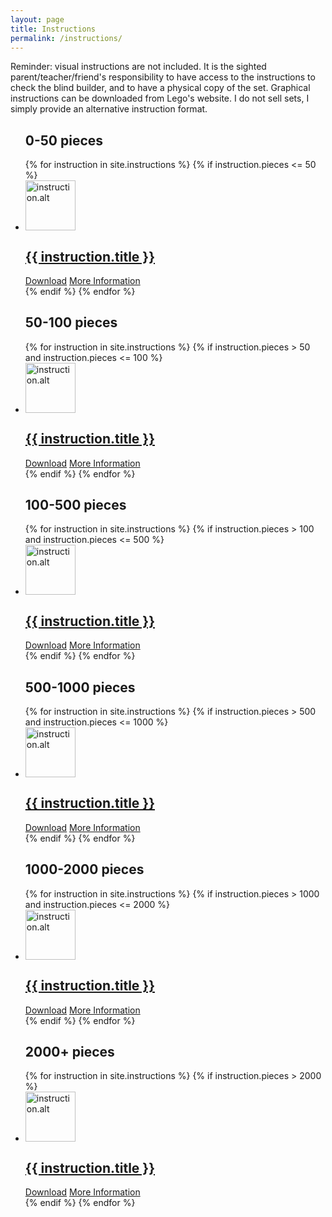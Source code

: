 ```yaml
---
layout: page
title: Instructions
permalink: /instructions/
---
```


<aside>
Reminder: visual instructions are not included. It is the sighted parent/teacher/friend's responsibility to have access to the instructions to check the blind builder, and to have a physical copy of the set. Graphical instructions can be downloaded from Lego's website. I do not sell sets, I simply provide an alternative instruction format.
</aside>
<ul class="post-list">
    <h2>0-50 pieces</h2>
      {% for instruction in site.instructions %}
        {% if instruction.pieces <= 50 %}
        <li> 
          <img class="instructions-img" src="" alt="instruction.alt" width="80" height="80">
          <div class="instructions-body">
          <h2>
            <a class="post-link" href="{{ instruction.url | prepend: site.baseurl }}">{{ instruction.title }}</a>
          </h2>
          <a href="{{ instruction.url | prepend: site.baseurl }}">Download</a>
          <a href="{{instruction.link}}">More Information</a>
      	</div>
        </li>
        {% endif %}
    {% endfor %}
    <h2>50-100 pieces</h2>
      {% for instruction in site.instructions %}
        {% if instruction.pieces > 50 and instruction.pieces <= 100   %}
        <li> 
          <img class="instructions-img" src="" alt="instruction.alt" width="80" height="80">
          <div class="instructions-body">
          <h2>
            <a class="post-link" href="{{ instruction.url | prepend: site.baseurl }}">{{ instruction.title }}</a>
          </h2>
          <a href="{{ instruction.url | prepend: site.baseurl }}">Download</a>
          <a href="{{instruction.link}}">More Information</a>
        </div>
        </li>
        {% endif %}
    {% endfor %}
    <h2>100-500 pieces</h2>
      {% for instruction in site.instructions %}
        {% if instruction.pieces > 100 and instruction.pieces <= 500   %}
        <li> 
          <img class="instructions-img" src="" alt="instruction.alt" width="80" height="80">
          <div class="instructions-body">
          <h2>
            <a class="post-link" href="{{ instruction.url | prepend: site.baseurl }}">{{ instruction.title }}</a>
          </h2>
          <a href="{{ instruction.url | prepend: site.baseurl }}">Download</a>
          <a href="{{instruction.link}}">More Information</a>
        </div>
        </li>
        {% endif %}
    {% endfor %}
    <h2>500-1000 pieces</h2>
      {% for instruction in site.instructions %}
        {% if instruction.pieces > 500 and instruction.pieces <= 1000   %}
        <li> 
          <img class="instructions-img" src="" alt="instruction.alt" width="80" height="80">
          <div class="instructions-body">
          <h2>
            <a class="post-link" href="{{ instruction.url | prepend: site.baseurl }}">{{ instruction.title }}</a>
          </h2>
          <a href="{{ instruction.url | prepend: site.baseurl }}">Download</a>
          <a href="{{instruction.link}}">More Information</a>
        </div>
        </li>
        {% endif %}
    {% endfor %}
    <h2>1000-2000 pieces</h2>
      {% for instruction in site.instructions %}
        {% if instruction.pieces > 1000 and instruction.pieces <= 2000   %}
        <li> 
          <img class="instructions-img" src="" alt="instruction.alt" width="80" height="80">
          <div class="instructions-body">
          <h2>
            <a class="post-link" href="{{ instruction.url | prepend: site.baseurl }}">{{ instruction.title }}</a>
          </h2>
          <a href="{{ instruction.url | prepend: site.baseurl }}">Download</a>
          <a href="{{instruction.link}}">More Information</a>
        </div>
        </li>
        {% endif %}
    {% endfor %}
    <h2>2000+ pieces</h2>
      {% for instruction in site.instructions %}
        {% if instruction.pieces > 2000   %}
        <li> 
          <img class="instructions-img" src="" alt="instruction.alt" width="80" height="80">
          <div class="instructions-body">
          <h2>
            <a class="post-link" href="{{ instruction.url | prepend: site.baseurl }}">{{ instruction.title }}</a>
          </h2>
          <a href="{{ instruction.url | prepend: site.baseurl }}">Download</a>
          <a href="{{instruction.link}}">More Information</a>
        </div>
        </li>
        {% endif %}
    {% endfor %}

</ul>